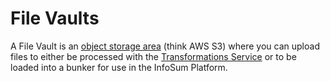 # File Vaults

A File Vault is an [object storage area](https://en.wikipedia.org/wiki/Object_storage) (think AWS S3) where you can upload files to either be processed with the [Transformations Service](/docs/transform/) or to be loaded into a bunker for use in the InfoSum Platform.